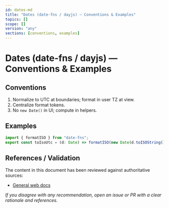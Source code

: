 ```yaml
---
id: dates-md
title: "Dates (date-fns / dayjs) — Conventions & Examples"
topics: []
scope: []
version: "any"
sections: [conventions, examples]
---
```

# Dates (date-fns / dayjs) — Conventions & Examples

## Conventions
1. Normalize to UTC at boundaries; format in user TZ at view.
2. Centralize format tokens.
3. No `new Date()` in UI; compute in helpers.

## Examples
```ts
import { formatISO } from "date-fns";
export const toIsoUtc = (d: Date) => formatISO(new Date(d.toISOString()));
```

## References / Validation

The content in this document has been reviewed against authoritative sources:
- [General web docs](https://developer.mozilla.org/)

_If you disagree with any recommendation, open an issue or PR with a clear rationale and references._


